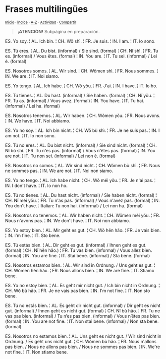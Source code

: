 # Frases multilingües
<sup>[Inicio](../index.md) · [Índice](../indices/frases.md) · [A-Z](../indices/alfabetico.md) · [Actividad](../indices/actividad.md) · [Compartir](https://x.com/intent/tweet?text=Frases%20multiling%C3%BCes%2C%20traducidas%20al%20alem%C3%A1n%2C%20chino%2C%20franc%C3%A9s%2C%20ingl%C3%A9s%2C%20italiano%20y%20lat%C3%ADn.%0A%E2%86%92%20https%3A%2F%2Fjucardus.github.io%2Findices%2Ffrases-multilingues.html%0A%0A%23frss_jucardus%20%23indcs_jucardus%0A%40jucardus)</sup>

> **¡ATENCIÓN!** Subpágina en preparación.

ES. Yo soy. ¦ AL. Ich bin. ¦ CH. Wǒ shì. ¦ FR. Je suis. ¦ IN. I am. ¦ IT. Io sono.

ES. Tú eres. ¦ AL. Du bist. (informal) / Sie sind. (formal) ¦ CH. Nǐ shì. ¦ FR. Tu es. (informal) / Vous êtes. (formal) ¦ IN. You are. ¦ IT. Tu sei. (informal) / Lei è. (formal)

ES. Nosotros somos. ¦ AL. Wir sind. ¦ CH. Wǒmen shì. ¦ FR. Nous sommes. ¦ IN. We are. ¦ IT. Noi siamo.

ES. Yo tengo. ¦ AL. Ich habe. ¦ CH. Wǒ yǒu. ¦ FR. J'ai. ¦ IN. I have. ¦ IT. Io ho.

ES. Tú tienes. ¦ AL. Du hast. (informal) / Sie haben. (formal) ¦ CH. Nǐ yǒu. ¦ FR. Tu as. (informal) / Vous avez. (formal) ¦ IN. You have. ¦ IT. Tu hai. (informal) / Lei ha. (formal)

ES. Nosotros tenemos. ¦ AL. Wir haben. ¦ CH. Wǒmen yǒu. ¦ FR. Nous avons. ¦ IN. We have. ¦ IT. Noi abbiamo.

ES. Yo no soy. ¦ AL. Ich bin nicht. ¦ CH. Wǒ bù shì. ¦ FR. Je ne suis pas. ¦ IN. I am not. ¦ IT. Io non sono.

ES. Tú no eres. ¦ AL. Du bist nicht. (informal) / Sie sind nicht. (formal) ¦ CH. Nǐ bù shì. ¦ FR. Tu n'es pas. (informal) / Vous n'êtes pas. (formal) ¦ IN. You are not. ¦ IT. Tu non sei. (informal) / Lei non è. (formal)

ES. Nosotros no somos. ¦ AL. Wir sind nicht. ¦ CH. Wǒmen bù shì. ¦ FR. Nous ne sommes pas. ¦ IN. We are not. ¦ IT. Noi non siamo.

ES. Yo no tengo. ¦ AL. Ich habe nicht. ¦ CH. Wǒ méi yǒu. ¦ FR. Je n'ai pas. ¦ IN. I don't have. ¦ IT. Io non ho.

ES. Tú no tienes. ¦ AL. Du hast nicht. (informal) / Sie haben nicht. (formal) ¦ CH. Nǐ méi yǒu. ¦ FR. Tu n'as pas. (informal) / Vous n'avez pas. (formal) ¦ IN. You don't have. ¦ Italian: Tu non hai. (informal) / Lei non ha. (formal)

ES. Nosotros no tenemos. ¦ AL. Wir haben nicht. ¦ CH. Wǒmen méi yǒu. ¦ FR. Nous n'avons pas. ¦ IN. We don't have. ¦ IT. Noi non abbiamo.

ES. Yo estoy bien. ¦ AL. Mir geht es gut. ¦ CH. Wǒ hěn hǎo. ¦ FR. Je vais bien. ¦ IN. I'm fine. ¦ IT. Sto bene.

ES. Tú estás bien. ¦ AL. Dir geht es gut. (informal) / Ihnen geht es gut. (formal) ¦ CH. Nǐ hěn hǎo.) ¦ FR. Tu vas bien. (informal) / Vous allez bien. (formal) ¦ IN. You are fine. ¦ IT. Stai bene. (informal) / Sta bene. (formal)

ES. Nosotros estamos bien. ¦ AL. Wir sind in Ordnung. / Uns geht es gut. ¦ CH. Wǒmen hěn hǎo. ¦ FR. Nous allons bien. ¦ IN. We are fine. ¦ IT. Stiamo bene.

ES. Yo no estoy bien. ¦ AL. Es geht mir nicht gut. / Ich bin nicht in Ordnung. ¦ CH. Wǒ bù hǎo. ¦ FR. Je ne vais pas bien. ¦ IN. I'm not fine. ¦ IT. Non sto bene.

ES. Tú no estás bien. ¦ AL. Es geht dir nicht gut. (informal) / Dir geht es nicht gut. (informal) / Ihnen geht es nicht gut. (formal) ¦ CH. Nǐ bù hǎo. ¦ FR. Tu ne vas pas bien. (informal) / Tu n’es pas bien. (informal) / Vous n’êtes pas bien. (formal) ¦ IN. You are not fine. ¦ IT. Non stai bene. (informal) / Non sta bene. (formal)

ES. Nosotros no estamos bien. ¦ AL. Uns geht es nicht gut. / Wir sind nicht in Ordnung. / Es geht uns nicht gut. ¦ CH. Wǒmen bù hǎo. ¦ FR. Nous n'allons pas bien. / Nous ne allons pas bien. / Nous ne sommes pas bien. ¦ IN. We're not fine. ¦ IT. Non stiamo bene.
